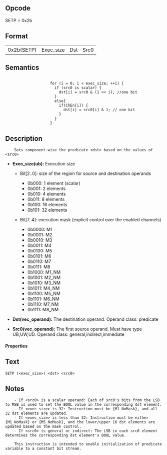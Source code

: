 <!---======================= begin_copyright_notice ============================

Copyright (C) 2020-2022 Intel Corporation

SPDX-License-Identifier: MIT

============================= end_copyright_notice ==========================-->

## Opcode

  SETP = 0x2b

## Format

| | | | |
| --- | --- | --- | --- |
| 0x2b(SETP) | Exec_size | Dst | Src0 |


## Semantics


```

                    for (i = 0; i < exec_size; ++i) {
                      if (src0 is scalar) {
                        dst[i] = src0 & (1 << i); //one bit
                      }
                      else{
                        if(ChEn[i]) {
                          dst[i] = src0[i] & 1; // one bit
                        }
                      }
                    }
```

## Description





```
    Sets component-wise the predicate <dst> based on the values of <src0>
```


- **Exec_size(ub):** Execution size

  - Bit[2..0]: size of the region for source and destination operands

    - 0b000:  1 element (scalar)
    - 0b001:  2 elements
    - 0b010:  4 elements
    - 0b011:  8 elements
    - 0b100:  16 elements
    - 0b101:  32 elements
  - Bit[7..4]: execution mask (explicit control over the enabled channels)

    - 0b0000:  M1
    - 0b0001:  M2
    - 0b0010:  M3
    - 0b0011:  M4
    - 0b0100:  M5
    - 0b0101:  M6
    - 0b0110:  M7
    - 0b0111:  M8
    - 0b1000:  M1_NM
    - 0b1001:  M2_NM
    - 0b1010:  M3_NM
    - 0b1011:  M4_NM
    - 0b1100:  M5_NM
    - 0b1101:  M6_NM
    - 0b1110:  M7_NM
    - 0b1111:  M8_NM

- **Dst(vec_operand):** The destination operand. Operand class: predicate


- **Src0(vec_operand):** The first source operand. Must have type UB,UW,UD. Operand class: general,indirect,immediate


#### Properties




## Text
```
SETP (<exec_size>) <dst> <src0>
```

## Notes





```
    - If <src0> is a scalar operand: Each of src0's bits from the LSB to MSB is used to set the BOOL value in the corresponding dst element.
    - If <exec_size> is 32: Instruction must be {M1_NoMask}, and all 32 dst elements are updated.
    - If <exec_size> is less than 32: Instruction must be either {M1_NoMask} or {M5_NoMask}, and the lower/upper 16 dst elements are updated based on the mask control.
    - If <src0> is general or indirect: The LSB in each src0 element determines the corresponding dst element's BOOL value.

    This instruction is intended to enable initialization of predicate variable to a constant bit stream.
```

